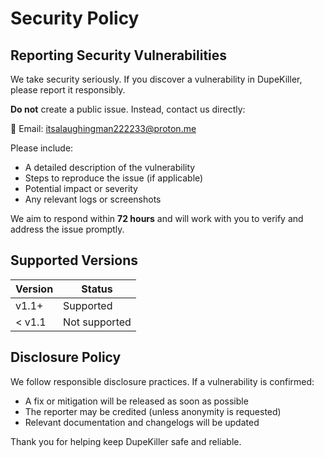 # Security Policy

## Reporting Security Vulnerabilities

We take security seriously. If you discover a vulnerability in DupeKiller, please report it responsibly.

**Do not** create a public issue. Instead, contact us directly:

📧 Email: [itsalaughingman222233@proton.me](mailto:itsalaughingman222233@proton.me)

Please include:

- A detailed description of the vulnerability
- Steps to reproduce the issue (if applicable)
- Potential impact or severity
- Any relevant logs or screenshots

We aim to respond within **72 hours** and will work with you to verify and address the issue promptly.

## Supported Versions

| Version | Status     |
|---------|------------|
| v1.1+   | Supported  |
| < v1.1  | Not supported |

## Disclosure Policy

We follow responsible disclosure practices. If a vulnerability is confirmed:

- A fix or mitigation will be released as soon as possible
- The reporter may be credited (unless anonymity is requested)
- Relevant documentation and changelogs will be updated

Thank you for helping keep DupeKiller safe and reliable.
